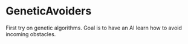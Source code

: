# GeneticAvoiders
First try on genetic algorithms. Goal is to have an AI learn how to avoid incoming obstacles.
